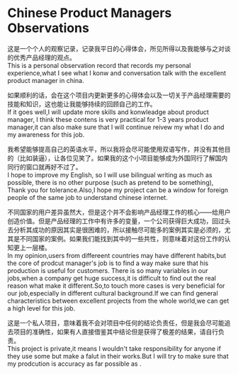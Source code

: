 # Chinese Product Managers Observations

这是一个个人的观察记录，记录我平日的心得体会，所见所得以及我能够与之对谈的优秀产品经理的观点。</br>
This is a personal observation record that records my personal experience,what I see  what I konw and conversation talk with the excellent product manager in china.

如果顺利的话，会在这个项目内更新更多的心得体会以及一切关于产品经理需要的技能和知识，这也能让我能够持续的回顾自己的工作。</br>
If it goes well,I will update more skills and konwleadge about product manager,  I think these contens is very practical for 1-3 years product manager,it can also make sure that I will continue reivew my what I do and my awareness for this job.
 
我希望能够提高自己的英语水平，所以我将会尽可能使用双语写作，并没有其他目的（比如装逼），让各位见笑了。如果我的这个小项目能够成为外国同行了解国内同行的窗口就再好不过了。</br>
I hope to improve my English, so I will use bilingual writing as much as possible, there is no other purpose (such as pretend to be something), Thank you for tolerance.Also,I hope my project can be a window for foreign people of the same job to understand chinese internet. 

不同国家的用户差异虽然大，但是这个并不会影响产品经理工作的核心——给用户创造价值。但是产品经理的工作中有许多的变量，一个公司获得巨大成功，回过头去分析其成功的原因其实是很困难的，所以接触尽可能多的案例其实是必须的，尤其是不同国家的案例。如果我们能找到其中的一些共性，则意味着对这份工作的认知更上一层楼。</br>
In my opinion,users from differeent countries may have different habits,but the core of prodcut manager's job is to find a way make sure that his production is useful for customers. There is so many variables in our jobs,when a company get huge success,it is difficult to find out the real reason what make it different.So,to touch more cases is very beneficial for our job,especially in different cultural background.If we can find general characteristics between excellent projects from the whole world,we can get a high level for this job.

这是一个私人项目，意味着我不会对项目中任何的结论负责任，但是我会尽可能追去项目的准确性，如果有人直接借鉴其中结论但是获得了极差的结果，请自行负责。</br>
This project is private,it means I wouldn't take responsibility for anyone if they use some but make a falut in their works.But I will try to make sure that my prodcution is accuracy as far possible as .
